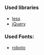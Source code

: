 #
### Used libraries
- [less]("https://lesscss.org/")
- [jQuery]("https://jquery.com/")

### Used Fonts:
- [roboto]("https://fonts.google.com/specimen/Roboto#standard-styles")